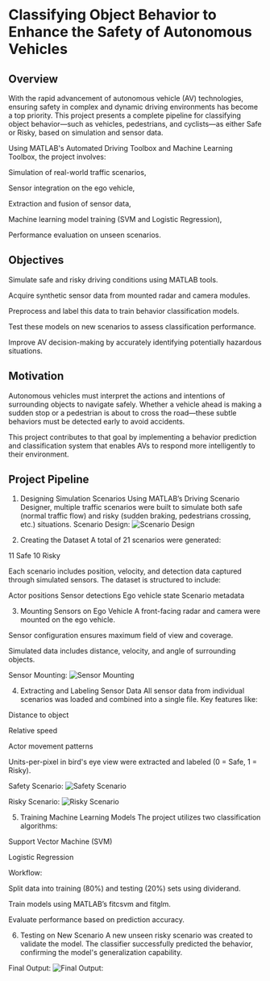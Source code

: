 # Classifying Object Behavior to Enhance the Safety of Autonomous Vehicles
## Overview
With the rapid advancement of autonomous vehicle (AV) technologies, ensuring safety in complex and dynamic driving environments has become a top priority. This project presents a complete pipeline for classifying object behavior—such as vehicles, pedestrians, and cyclists—as either Safe or Risky, based on simulation and sensor data.

Using MATLAB's Automated Driving Toolbox and Machine Learning Toolbox, the project involves:

Simulation of real-world traffic scenarios,

Sensor integration on the ego vehicle,

Extraction and fusion of sensor data,

Machine learning model training (SVM and Logistic Regression),

Performance evaluation on unseen scenarios.

## Objectives
Simulate safe and risky driving conditions using MATLAB tools.

Acquire synthetic sensor data from mounted radar and camera modules.

Preprocess and label this data to train behavior classification models.

Test these models on new scenarios to assess classification performance.

Improve AV decision-making by accurately identifying potentially hazardous situations.

## Motivation
Autonomous vehicles must interpret the actions and intentions of surrounding objects to navigate safely. Whether a vehicle ahead is making a sudden stop or a pedestrian is about to cross the road—these subtle behaviors must be detected early to avoid accidents.

This project contributes to that goal by implementing a behavior prediction and classification system that enables AVs to respond more intelligently to their environment.

## Project Pipeline
1. Designing Simulation Scenarios
Using MATLAB’s Driving Scenario Designer, multiple traffic scenarios were built to simulate both safe (normal traffic flow) and risky (sudden braking, pedestrians crossing, etc.) situations.
Scenario Design:
![Scenario Design](images/Scenario.png)

2. Creating the Dataset
A total of 21 scenarios were generated:

11 Safe
10 Risky

Each scenario includes position, velocity, and detection data captured through simulated sensors. The dataset is structured to include:

Actor positions
Sensor detections
Ego vehicle state
Scenario metadata

3. Mounting Sensors on Ego Vehicle
A front-facing radar and camera were mounted on the ego vehicle.

Sensor configuration ensures maximum field of view and coverage.

Simulated data includes distance, velocity, and angle of surrounding objects.

Sensor Mounting:
![Sensor Mounting](images/Sensor_Mounting.png)

4. Extracting and Labeling Sensor Data
All sensor data from individual scenarios was loaded and combined into a single file. Key features like:

Distance to object

Relative speed

Actor movement patterns

Units-per-pixel in bird's eye view
were extracted and labeled (0 = Safe, 1 = Risky).

Safety Scenario:
![Safety Scenario](images/Safety_Scenario.png)

Risky Scenario:
![Risky Scenario](images/Risky_Scenario.png)

5. Training Machine Learning Models
The project utilizes two classification algorithms:

Support Vector Machine (SVM)

Logistic Regression

Workflow:

Split data into training (80%) and testing (20%) sets using dividerand.

Train models using MATLAB’s fitcsvm and fitglm.

Evaluate performance based on prediction accuracy.

6. Testing on New Scenario
A new unseen risky scenario was created to validate the model. The classifier successfully predicted the behavior, confirming the model's generalization capability.

Final Output:
![Final Output:](images/Final_output.png)


